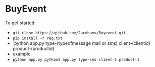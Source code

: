 BuyEvent
=============


To get started:
 - `git clone https://github.com/Jacobamv/Buyevent.git`
 - `pip install -r req.txt`
 - `python app.py type-(typeofmessage mail or sms) client-(clientid) product-(productid)
 - example 
 - `python app.py python3 app.py type-sms client-1 product-1`
